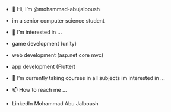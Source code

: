 - 👋 Hi, I’m @mohammad-abujalboush
- im a senior computer science student
  
- 👀 I’m interested in ...
- game development (unity)
- web development (asp.net core mvc)
- app development (Flutter)
  
- 🌱 I’m currently taking courses in all subjects im interested in ...
- 📫 How to reach me ...
- LinkedIn Mohammad Abu Jalboush

<!---
mohammad-abujalboush/mohammad-abujalboush is a ✨ special ✨ repository because its `README.md` (this file) appears on your GitHub profile.
You can click the Preview link to take a look at your changes.
--->
